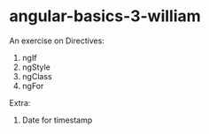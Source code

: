# angular-basics-3-william

An exercise on Directives: 
1. ngIf
2. ngStyle
3. ngClass
4. ngFor

Extra: 
1. Date for timestamp